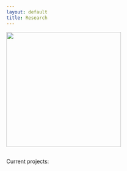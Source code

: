 ```yaml
---
layout: default
title: Research
---
```

<img style="float: center; margin: 0px 15px 15px 0px;" src="(https://cloud.githubusercontent.com/assets/8633630/10418372/6035469c-700d-11e5-9309-d875f49efc7c.png" width="300" />

Current projects:



